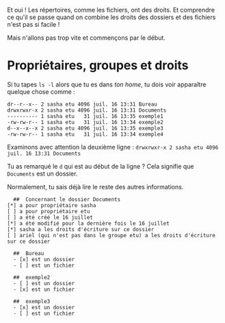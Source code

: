 Et oui ! Les répertoires, comme les fichiers, ont des droits.
Et comprendre ce qu'il se passe quand on combine les droits des dossiers et des fichiers n'est pas si facile !

Mais n'allons pas trop vite et commençons par le début.

# Propriétaires, groupes et droits

Si tu tapes `ls -l` alors que tu es dans *ton home*, tu dois voir apparaître quelque chose comme :

```
dr--r--x-- 2 sasha etu 4096 juil. 16 13:31 Bureau
drwxrwxr-x 2 sasha etu 4096 juil. 16 13:31 Documents
---------- 1 sasha etu   31 juil. 16 13:35 exemple1
-rw-rw-r-- 1 sasha etu   31 juil. 16 13:34 exemple2
d--x--x--x 2 sasha etu 4096 juil. 16 13:35 exemple3
-rw-rw-r-- 1 sasha etu   31 juil. 16 13:34 exemple4
```

Examinons avec attention la deuxième ligne : `drwxrwxr-x 2 sasha etu 4096 juil. 16 13:31 Documents`

Tu as remarqué le `d` qui est au début de la ligne ? Cela signifie que `Documents` est un dossier.

Normalement, tu sais déjà lire le reste des autres informations.

```{quizdown} 
  ##  Concernant le dossier Documents 
[*] a pour propriétaire sasha
[ ] a pour propriétaire etu
[ ] a été créé le 16 juillet
[*] a été modifié pour la dernière fois le 16 juillet
[*] sasha a les droits d'écriture sur ce dossier
[ ] ariel (qui n'est pas dans le groupe etu) a les droits d'écriture sur ce dossier
```
```{quizdown} 
  ##  Bureau 
  - [x] est un dossier
  - [ ] est un fichier
```
```{quizdown} 
  ##  exemple2 
  - [ ] est un dossier
  - [x] est un fichier
```
```{quizdown} 
  ##  exemple3 
  - [x] est un dossier
  - [ ] est un fichier
